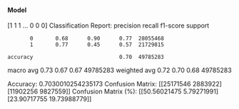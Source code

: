 #### Model
[1 1 1 ... 0 0 0]
Classification Report:
              precision    recall  f1-score   support

           0       0.68      0.90      0.77  28055468
           1       0.77      0.45      0.57  21729815

    accuracy                           0.70  49785283
   macro avg       0.73      0.67      0.67  49785283
weighted avg       0.72      0.70      0.68  49785283

Accuracy: 0.7030010254235173
Confusion Matrix:
[[25171546  2883922]
 [11902256  9827559]]
Confusion Matrix (%):
[[50.56021475  5.79271991]
 [23.90717755 19.73988779]]
